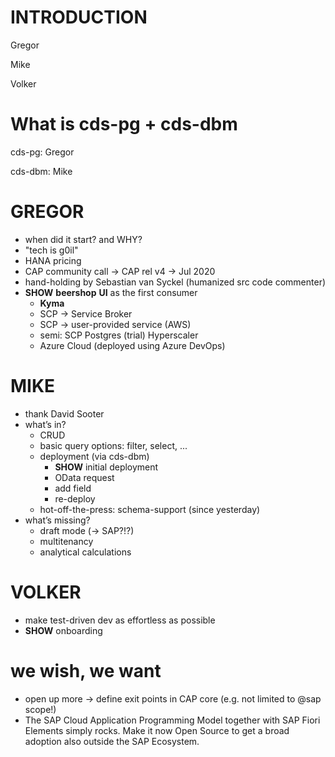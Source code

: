 # INTRODUCTION

Gregor

Mike 

Volker

# What is cds-pg + cds-dbm

cds-pg: Gregor

cds-dbm: Mike

# GREGOR

- when did it start? and WHY?
- "tech is g0il"
- HANA pricing
- CAP community call &rarr; CAP rel v4 &rarr; Jul 2020
- hand-holding by Sebastian van Syckel (humanized src code commenter)
- **SHOW** **beershop** **UI** as the first consumer
  - **Kyma**
  - SCP &rarr; Service Broker
  - SCP &rarr; user-provided service (AWS)
  - semi: SCP Postgres (trial) Hyperscaler
  - Azure Cloud (deployed using Azure DevOps)

# MIKE

- thank David Sooter
- what’s in?
  - CRUD
  - basic query options: filter, select, ...
  - deployment (via cds-dbm)
    - **SHOW** initial deployment
    - OData request
    - add field
    - re-deploy
  - hot-off-the-press: schema-support (since yesterday)
- what’s missing?
  - draft mode (&rarr; SAP?!?)
  - multitenancy
  - analytical calculations

# VOLKER

- make test-driven dev as effortless as possible
- **SHOW** onboarding

# we wish, we want

- open up more &rarr; define exit points in CAP core (e.g. not limited to @sap scope!)
- The SAP Cloud Application Programming Model together with SAP Fiori Elements simply rocks. Make it now Open Source to get a broad adoption also outside the SAP Ecosystem.

